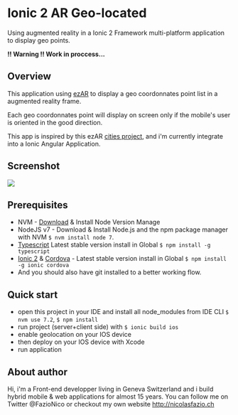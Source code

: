 <!--
@Author: Nicolas Fazio <webmaster-fazio>
@Date:   08-02-2017
@Email:  contact@nicolasfazio.ch
@Last modified by:   webmaster-fazio
@Last modified time: 13-02-2017
-->

# Ionic 2 AR Geo-located
Using augmented reality in a Ionic 2 Framework multi-platform application to display geo points.

<b>!! Warning !! Work in proccess...</b>

## Overview
This application using [ezAR](https://www.ezartech.com/) to display a geo coordonnates point list in a augmented reality frame.

Each geo coordonnates point will display on screen only if the mobile's user is oriented in the good direction.

This app is inspired by this ezAR [cities project](https://github.com/ezartech/ezar-cities), and i'm currently integrate into a Ionic Angular Application.

## Screenshot
<img src="https://raw.githubusercontent.com/ezartech/ezar-cities/master/screenshot1.jpg">

## Prerequisites
- NVM - [Download](https://github.com/creationix/nvm) & Install Node Version Manage
- NodeJS v7 - Download & Install Node.js and the npm package manager with NVM `$ nvm install node 7`.
- [Typescript](https://www.npmjs.com/package/typescript) Latest stable version install in Global `$ npm install -g typescript`
- [Ionic 2](https://ionicframework.com/) & [Cordova](https://cordova.apache.org/) - Latest stable version install in Global `$ npm install -g ionic cordova`
- And you should also have git installed to a better working flow.


## Quick start
- open this project in your IDE and install all node_modules from IDE CLI `$ nvm use 7.2`, `$ npm install`
- run project (server+client side) with `$ ionic build ios`
- enable geolocation on your IOS device
- then deploy on your IOS device with Xcode
- run application

## About author
Hi, i'm a Front-end developper living in Geneva Switzerland and i build hybrid mobile & web applications for almost 15 years. You can follow me on Twitter @FazioNico or checkout my own website http://nicolasfazio.ch
